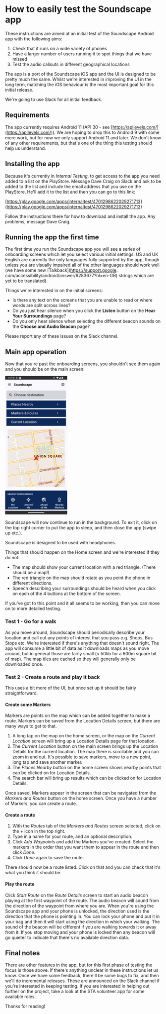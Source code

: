 # How to easily test the Soundscape app
These instructions are aimed at an initial test of the Soundscape Android app with the following 
aims:

1. Check that it runs on a wide variety of phones
1. Have a larger number of users running it to spot things that we have missed
1. Test the audio callouts in different geographical locations

The app is a port of the Soundscape iOS app and the UI is designed to be pretty much the same.
Whilst we're interested in improving the UI in the long term, matching the iOS behaviour is the 
most important goal for this initial release.

We're going to use Slack for all initial feedback. 

## Requirements
The app currently requires Android 11 (API 30 - see [https://apilevels.com/](https://apilevels.com/)). We are hoping to drop this to Android 9 with some more work, but for now we only support Android 11 and later.
We don't know of any other requirements, but that's one of the thing this testing should help us understand.

## Installing the app
Because it's currently in _Internal Testing_, to get access to the app you need added to a list 
on the PlayStore. Message Dave Craig on Slack and ask to be added to the list and include the 
email address that you use on the PlayStore. He'll add it to the list and then you can go to 
this link:

[https://play.google.com/apps/internaltest/4701298622029271713](https://play.google.com/apps/internaltest/4701298622029271713)

Follow the instructions there for how to download and install the app. Any problems, message 
Dave Craig.

## Running the app the first time
The first time you run the Soundscape app you will see a series of onboarding screens which let 
you select various initial settings. US and UK English are currently the only languages fully 
supported by the app, though unless you are visually impaired all of the other languages should 
work well (we have some new [Talkback](https://support.google.
com/accessibility/android/answer/6283677?hl=en-GB) strings which are yet to be translated).

Things we're interested in on the initial screens:

* Is there any text on the screens that you are unable to read or where words are split across 
  lines?
* Do you just hear silence when you click the **Listen** button on the **Hear Your 
  Surroundings** page?
* Do you only hear silence when selecting the different beacon sounds on the **Choose and Audio 
  Beacon** page?

Please report any of these issues on the Slack channel.

## Main app operation
Now that you're past the onboarding screens, you shouldn't see them again and you should be on 
the main screen:

<img src="home-screen.png" alt="Soundscape Home Screen" width="200px"/>


Soundscape will now continue to run in the background. To exit it, click on the top right corner 
to put the app to sleep, and then close the app (swipe up etc.).

Soundscape is designed to be used with headphones.

Things that should happen on the Home screen and we're interested if they do not:

* The map should show your current location with a red triangle. (There should be a map!)
* The red triangle on the map should rotate as you point the phone in different directions.
* Speech describing your surroundings should be heard when you click on each of the 4 buttons at 
  the bottom of the screen.

If you've got to this point and it all seems to be working, then you can move on to more 
detailed testing.

### Test 1 - Go for a walk
As you move around, Soundscape should periodically describe your location and call out any 
points of interest that you pass e.g. Shops, Bus Stops etc. We're interested if there's anything 
that doesn't sound right. The app will consume a little bit of data as it downloads maps as you 
move around, but in general those are fairly small (< 50kb for a 600m square bit of map). The 
map tiles are cached so they will generally only be downloaded once.

### Test 2 - Create a route and play it back
This uses a bit more of the UI, but once set up it should be fairly straightforward.
#### Create some Markers
Markers are points on the map which can be added together to make a route. Markers can be saved from
the Location Details screen, but there are many ways to get to that.
1. A long tap on the map on the home screen, or the map on the _Current Location_ screen will bring 
   up a Location Details page for that location.
1. The _Current Location_ button on the main screen brings up the Location Details for the 
   current location. The map there is scrollable and you can zoom in and out. It's possible to 
   save markers, move to a new point, long tap and save another marker.
1. The _Places Nearby_ button on the home screen shows nearby points that can be clicked on for 
   Location Details.
1. The search bar will bring up results which can be clicked on for Location Details.

Once saved, Markers appear in the screen that can be navigated from the _Markers and Routes_ 
button on the home screen. Once you have a number of Markers, you can create a route.

#### Create a route
1. With the _Routes_ tab of the _Markers and Routes_ screen selected, click on the + icon in the 
   top right. 
1. Type in a name for your route, and an optional description.
1. Click _Add Waypoints_ and add the Markers you've created. Select the markers in the order 
   that you want them to appear in the route and then click _Done_.
1. Click _Done_ again to save the route.

There should now be a route listed. Click on that and you can check that it's what you think it 
should be.

#### Play the route
Click _Start Route_ on the _Route Details_ screen to start an audio beacon playing at the first 
waypoint of the route. The audio beacon will sound from the direction of the waypoint from where 
you are. When you're using the Soundscape app and your phone is unlocked, the direction used is 
the direction that the phone is pointing in. You can lock your phone and put it in your bag and 
then it will start using the direction in which your walking. The sound of the beacon will be
different if you are walking towards it or away from it. If you stop moving and your phone is 
locked then any beacon will go quieter to indicate that there's no available direction data.

## Final notes
There are other features in the app, but for this first phase of testing the focus is those 
above. If there's anything unclear in these instructions let us know. Once we have some feedback,
there'll be some bugs to fix, and then we'll do incremental releases. These are announced on the 
Slack channel if you're interested in keeping testing. If you are interested in helping out 
further on the project, take a look at the STA volunteer app for some available roles.

Thanks for reading!